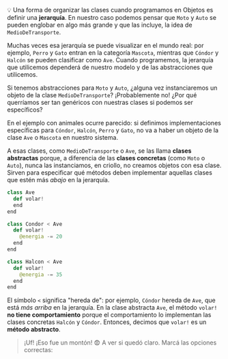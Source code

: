 :bulb: Una forma de organizar las clases cuando programamos en Objetos es definir una **jerarquía**. En nuestro caso podemos pensar que `Moto` y `Auto` se pueden englobar en algo más grande y que las incluye, la idea de `MedioDeTransporte`.

Muchas veces esa jerarquía se puede visualizar en el mundo real: por ejemplo, `Perro` y `Gato` entran en la categoría `Mascota`, mientras que `Cóndor` y `Halcón` se pueden clasificar como `Ave`. Cuando programemos, la jerarquía que utilicemos dependerá de nuestro modelo y de las abstracciones que utilicemos.

Si tenemos abstracciones para `Moto` y `Auto`, ¿alguna vez instanciaremos un objeto de la clase `MedioDeTransporte`? ¡Probablemente no! ¿Por qué querríamos ser tan genéricos con nuestras clases si podemos ser específicos?

En el ejemplo con animales ocurre parecido: si definimos implementaciones específicas para `Cóndor`, `Halcón`, `Perro` y `Gato`, no va a haber un objeto de la clase `Ave` o `Mascota` en nuestro sistema.

A esas clases, como `MedioDeTransporte` o `Ave`, se las llama **clases abstractas** porque, a diferencia de las **clases concretas** (como `Moto` o `Auto`), nunca las instanciamos, en criollo, no creamos objetos con esa clase. Sirven para especificar qué métodos deben implementar aquellas clases que estén más _abajo_ en la jerarquía.

```python
class Ave
  def volar!
  end
end

class Condor < Ave
  def volar!
    @energia -= 20
  end
end

class Halcon < Ave
  def volar!
    @energia -= 35
  end
end
```

El símbolo `<` significa "hereda de": por ejemplo, `Cóndor` hereda de `Ave`, que está _más arriba_ en la jerarquía. En la clase abstracta `Ave`, el método `volar!` **no tiene comportamiento** porque el comportamiento lo implementan las clases concretas `Halcón` y `Cóndor`. Entonces, decimos que `volar!` es un **método abstracto**.

> ¡Uf! ¡Eso fue un montón! :fearful: A ver si quedó claro. Marcá las opciones correctas:
